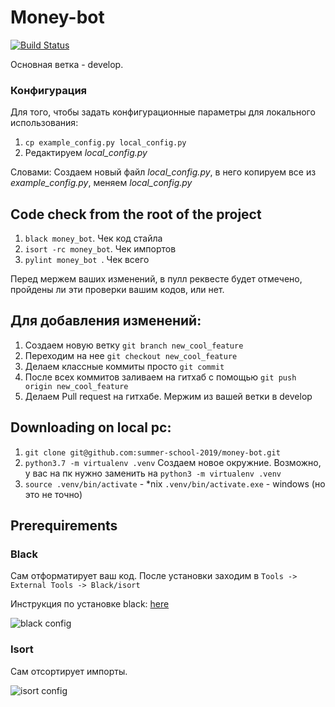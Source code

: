 # Money-bot
[![Build Status](https://travis-ci.com/summer-school-2019/money-bot.svg?branch=develop)](https://travis-ci.com/summer-school-2019/money-bot)

Основная ветка - develop.

### Конфигурация 
Для того, чтобы задать конфигурационные параметры для локального использования:
1. `cp example_config.py local_config.py`
2. Редактируем *local_config.py*

Словами:
Создаем новый файл *local_config.py*, в него копируем все из *example_config.py*, меняем
*local_config.py* 

## Code check from the root of the project
1. ```black money_bot```. Чек код стайла
2. ```isort -rc money_bot```. Чек импортов
3. ```pylint money_bot ```. Чек всего

Перед мержем ваших изменений, в пулл реквесте будет отмечено, пройдены ли эти проверки вашим кодов, или нет.



## Для добавления изменений: 
1. Создаем новую ветку `git branch new_cool_feature`
2. Переходим на нее `git checkout new_cool_feature`
3. Делаем классные коммиты просто `git commit`
4. После всех коммитов заливаем на гитхаб с помощью `git push origin new_cool_feature`
5. Делаем Pull request на гитхабе. Мержим из вашей ветки в develop

## Downloading on local pc:
1. `git clone git@github.com:summer-school-2019/money-bot.git`
2. `python3.7 -m virtualenv .venv` Создаем новое окружние. Возможно, у вас на пк нужно заменить на
`python3 -m virtualenv .venv`
3. `source .venv/bin/activate` - *nix
   `.venv/bin/activate.exe` - windows (но это не точно)
 
## Prerequirements

### Black
Сам отформатирует ваш код. После установки заходим в 
`Tools -> External Tools -> Black/isort`
 
Инструкция по установке black:
[here](https://github.com/psf/black#pycharmintellij-idea) 

![black config](https://i.ibb.co/cgnr7Cr/image.png)


### Isort
Сам отсортирует импорты.


![isort config](https://i.ibb.co/sVn0MFT/image.png)
